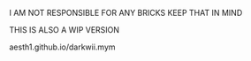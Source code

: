 I AM NOT RESPONSIBLE FOR ANY BRICKS KEEP THAT IN MIND 

THIS IS ALSO A WIP VERSION




aesth1.github.io/darkwii.mym

